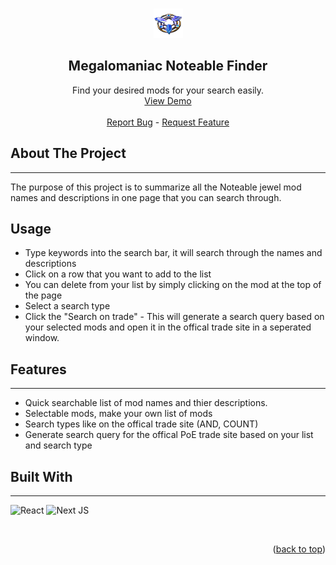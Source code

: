 <a name="readme-top"></a>

<!-- PROJECT LOGO -->
<br />
<div align="center">
  <img src="./public/UniqueJewelBase2.png">
  <h2 align="center">Megalomaniac Noteable Finder</h2>

  <!-- CALL TO ACTION -->
  <p align="center">
    Find your desired mods for your search easily. 
    <br />
    <a href="https://poe-megalomaniac-for-trade-6zlk45e80-ipatrikxz.vercel.app">View Demo</strong></a>
    <br />
    <br />
    <a href="https://github.com/ipatrikxz/PoE-Megalomaniac-for-trade/issues">Report Bug</a>
    -
    <a href="https://github.com/ipatrikxz/PoE-Megalomaniac-for-trade/issues">Request Feature</a>
  </p>
</div>

<!-- ABOUT THE PROJECT -->
## About The Project
  ----------------------------------------------------------------

The purpose of this project is to summarize all the Noteable jewel mod names and descriptions in one page that you can search through.

## Usage
  - Type keywords into the search bar, it will search through the names and descriptions
  - Click on a row that you want to add to the list
  - You can delete from your list by simply clicking on the mod at the top of the page
  - Select a search type 
  - Click the "Search on trade" - This will generate a search query based on your selected mods and open it in the offical trade site in a seperated window. 

## Features
  ----------------------------------------------------------------
  - Quick searchable list of mod names and thier descriptions.
  - Selectable mods, make your own list of mods
  - Search types like on the offical trade site (AND, COUNT)
  - Generate search query for the offical PoE trade site based on your list and search type

## Built With
  ----------------------------------------------------------------

![React](https://img.shields.io/badge/react-%2320232a.svg?style=for-the-badge&logo=react&logoColor=%2361DAFB)
![Next JS](https://img.shields.io/badge/Next-black?style=for-the-badge&logo=next.js&logoColor=white)


<br />
<p align="right">(<a href="#readme-top">back to top</a>)</p>